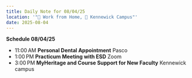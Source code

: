```yaml
---
title: Daily Note for 08/04/25
location: '"🏡 Work from Home, 🏫 Kennewick Campus"'
date: 2025-08-04
---
```

**Schedule 08/04/25**
- 11:00 AM **Personal Dental Appointment** Pasco
- 1:00 PM **Practicum Meeting with ESD** Zoom
- 3:00 PM **MyHeritage and Course Support for New Faculty** Kennewick campus
